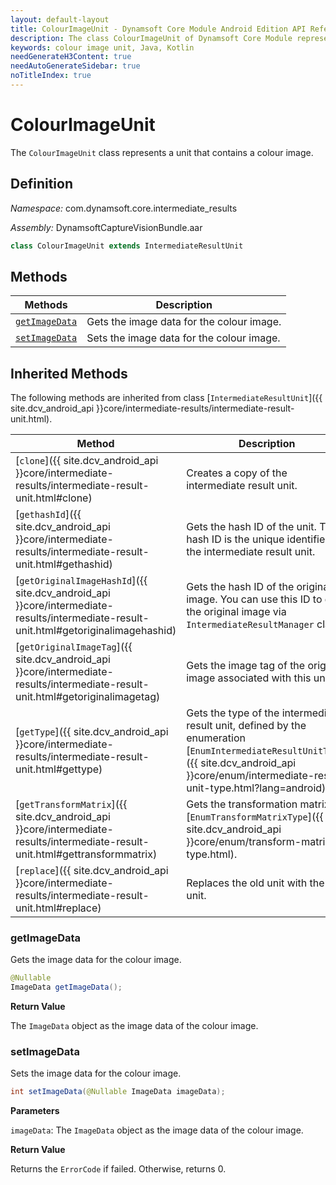 ```yaml
---
layout: default-layout
title: ColourImageUnit - Dynamsoft Core Module Android Edition API Reference
description: The class ColourImageUnit of Dynamsoft Core Module represents a unit that contains a colour image.
keywords: colour image unit, Java, Kotlin
needGenerateH3Content: true
needAutoGenerateSidebar: true
noTitleIndex: true
---
```


# ColourImageUnit

The `ColourImageUnit` class represents a unit that contains a colour image.

## Definition

*Namespace:* com.dynamsoft.core.intermediate_results

*Assembly:* DynamsoftCaptureVisionBundle.aar

```java
class ColourImageUnit extends IntermediateResultUnit
```

## Methods

| Methods | Description |
| ------- | ----------- |
| [`getImageData`](#getimagedata) | Gets the image data for the colour image. |
| [`setImageData`](#setimagedata) | Sets the image data for the colour image. |

## Inherited Methods

The following methods are inherited from class [`IntermediateResultUnit`]({{ site.dcv_android_api }}core/intermediate-results/intermediate-result-unit.html).

| Method | Description |
|------- |-------------|
| [`clone`]({{ site.dcv_android_api }}core/intermediate-results/intermediate-result-unit.html#clone) | Creates a copy of the intermediate result unit. |
| [`gethashId`]({{ site.dcv_android_api }}core/intermediate-results/intermediate-result-unit.html#gethashid) | Gets the hash ID of the unit. The hash ID is the unique identifier for the intermediate result unit. |
| [`getOriginalImageHashId`]({{ site.dcv_android_api }}core/intermediate-results/intermediate-result-unit.html#getoriginalimagehashid) | Gets the hash ID of the original image. You can use this ID to get the original image via `IntermediateResultManager` class. |
| [`getOriginalImageTag`]({{ site.dcv_android_api }}core/intermediate-results/intermediate-result-unit.html#getoriginalimagetag) | Gets the image tag of the original image associated with this unit. |
| [`getType`]({{ site.dcv_android_api }}core/intermediate-results/intermediate-result-unit.html#gettype) | Gets the type of the intermediate result unit, defined by the enumeration [`EnumIntermediateResultUnitType`]({{ site.dcv_android_api }}core/enum/intermediate-result-unit-type.html?lang=android). |
| [`getTransformMatrix`]({{ site.dcv_android_api }}core/intermediate-results/intermediate-result-unit.html#gettransformmatrix) | Gets the transformation matrix via [`EnumTransformMatrixType`]({{ site.dcv_android_api }}core/enum/transform-matrix-type.html). |
| [`replace`]({{ site.dcv_android_api }}core/intermediate-results/intermediate-result-unit.html#replace) | Replaces the old unit with the new unit. |

### getImageData

Gets the image data for the colour image.

```java
@Nullable
ImageData getImageData();
```

**Return Value**

The `ImageData` object as the image data of the colour image.

### setImageData

Sets the image data for the colour image.

```java
int setImageData(@Nullable ImageData imageData);
```

**Parameters**

`imageData`: The `ImageData` object as the image data of the colour image.

**Return Value**

Returns the `ErrorCode` if failed. Otherwise, returns 0.
